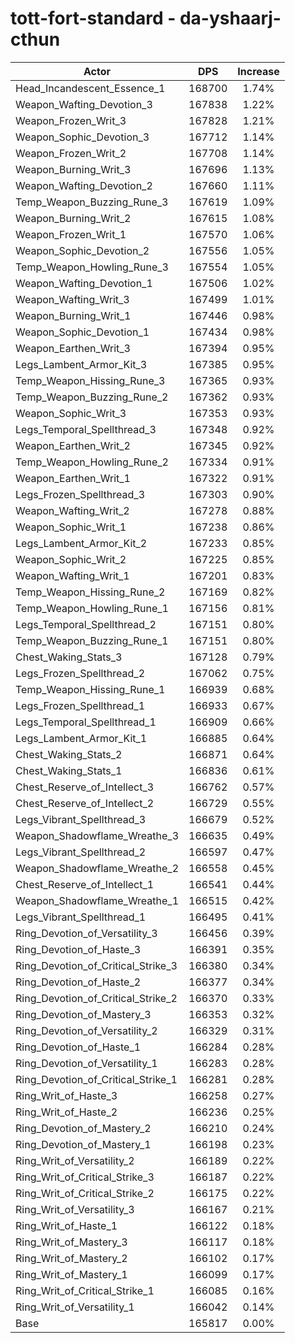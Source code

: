 # tott-fort-standard - da-yshaarj-cthun
| Actor | DPS | Increase |
|---|:---:|:---:|
|Head_Incandescent_Essence_1|168700|1.74%|
|Weapon_Wafting_Devotion_3|167838|1.22%|
|Weapon_Frozen_Writ_3|167828|1.21%|
|Weapon_Sophic_Devotion_3|167712|1.14%|
|Weapon_Frozen_Writ_2|167708|1.14%|
|Weapon_Burning_Writ_3|167696|1.13%|
|Weapon_Wafting_Devotion_2|167660|1.11%|
|Temp_Weapon_Buzzing_Rune_3|167619|1.09%|
|Weapon_Burning_Writ_2|167615|1.08%|
|Weapon_Frozen_Writ_1|167570|1.06%|
|Weapon_Sophic_Devotion_2|167556|1.05%|
|Temp_Weapon_Howling_Rune_3|167554|1.05%|
|Weapon_Wafting_Devotion_1|167506|1.02%|
|Weapon_Wafting_Writ_3|167499|1.01%|
|Weapon_Burning_Writ_1|167446|0.98%|
|Weapon_Sophic_Devotion_1|167434|0.98%|
|Weapon_Earthen_Writ_3|167394|0.95%|
|Legs_Lambent_Armor_Kit_3|167385|0.95%|
|Temp_Weapon_Hissing_Rune_3|167365|0.93%|
|Temp_Weapon_Buzzing_Rune_2|167362|0.93%|
|Weapon_Sophic_Writ_3|167353|0.93%|
|Legs_Temporal_Spellthread_3|167348|0.92%|
|Weapon_Earthen_Writ_2|167345|0.92%|
|Temp_Weapon_Howling_Rune_2|167334|0.91%|
|Weapon_Earthen_Writ_1|167322|0.91%|
|Legs_Frozen_Spellthread_3|167303|0.90%|
|Weapon_Wafting_Writ_2|167278|0.88%|
|Weapon_Sophic_Writ_1|167238|0.86%|
|Legs_Lambent_Armor_Kit_2|167233|0.85%|
|Weapon_Sophic_Writ_2|167225|0.85%|
|Weapon_Wafting_Writ_1|167201|0.83%|
|Temp_Weapon_Hissing_Rune_2|167169|0.82%|
|Temp_Weapon_Howling_Rune_1|167156|0.81%|
|Legs_Temporal_Spellthread_2|167151|0.80%|
|Temp_Weapon_Buzzing_Rune_1|167151|0.80%|
|Chest_Waking_Stats_3|167128|0.79%|
|Legs_Frozen_Spellthread_2|167062|0.75%|
|Temp_Weapon_Hissing_Rune_1|166939|0.68%|
|Legs_Frozen_Spellthread_1|166933|0.67%|
|Legs_Temporal_Spellthread_1|166909|0.66%|
|Legs_Lambent_Armor_Kit_1|166885|0.64%|
|Chest_Waking_Stats_2|166871|0.64%|
|Chest_Waking_Stats_1|166836|0.61%|
|Chest_Reserve_of_Intellect_3|166762|0.57%|
|Chest_Reserve_of_Intellect_2|166729|0.55%|
|Legs_Vibrant_Spellthread_3|166679|0.52%|
|Weapon_Shadowflame_Wreathe_3|166635|0.49%|
|Legs_Vibrant_Spellthread_2|166597|0.47%|
|Weapon_Shadowflame_Wreathe_2|166558|0.45%|
|Chest_Reserve_of_Intellect_1|166541|0.44%|
|Weapon_Shadowflame_Wreathe_1|166515|0.42%|
|Legs_Vibrant_Spellthread_1|166495|0.41%|
|Ring_Devotion_of_Versatility_3|166456|0.39%|
|Ring_Devotion_of_Haste_3|166391|0.35%|
|Ring_Devotion_of_Critical_Strike_3|166380|0.34%|
|Ring_Devotion_of_Haste_2|166377|0.34%|
|Ring_Devotion_of_Critical_Strike_2|166370|0.33%|
|Ring_Devotion_of_Mastery_3|166353|0.32%|
|Ring_Devotion_of_Versatility_2|166329|0.31%|
|Ring_Devotion_of_Haste_1|166284|0.28%|
|Ring_Devotion_of_Versatility_1|166283|0.28%|
|Ring_Devotion_of_Critical_Strike_1|166281|0.28%|
|Ring_Writ_of_Haste_3|166258|0.27%|
|Ring_Writ_of_Haste_2|166236|0.25%|
|Ring_Devotion_of_Mastery_2|166210|0.24%|
|Ring_Devotion_of_Mastery_1|166198|0.23%|
|Ring_Writ_of_Versatility_2|166189|0.22%|
|Ring_Writ_of_Critical_Strike_3|166187|0.22%|
|Ring_Writ_of_Critical_Strike_2|166175|0.22%|
|Ring_Writ_of_Versatility_3|166167|0.21%|
|Ring_Writ_of_Haste_1|166122|0.18%|
|Ring_Writ_of_Mastery_3|166117|0.18%|
|Ring_Writ_of_Mastery_2|166102|0.17%|
|Ring_Writ_of_Mastery_1|166099|0.17%|
|Ring_Writ_of_Critical_Strike_1|166085|0.16%|
|Ring_Writ_of_Versatility_1|166042|0.14%|
|Base|165817|0.00%|
